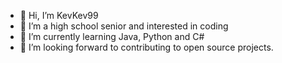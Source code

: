 - 👋 Hi, I’m KevKev99
- 👀 I’m a high school senior and interested in coding
- 🌱 I’m currently learning Java, Python and C#
- 💞️ I’m looking forward to contributing to open source projects.

<!---
kevkev99/kevkev99 is a ✨ special ✨ repository because its `README.md` (this file) appears on your GitHub profile.
You can click the Preview link to take a look at your changes.
--->

